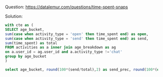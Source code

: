 Question: https://datalemur.com/questions/time-spent-snaps

Solution:
```sql 
with cte as (
SELECT age_bucket, 
sum(case when activity_type = 'open' then time_spent end) as open,
sum(case when activity_type = 'send' then time_spent end) as send,
sum(time_spent) as total
FROM activities as a inner join age_breakdown as ag 
on a.user_id = ag.user_id and a.activity_type !='chat'
group by age_bucket
)

select age_bucket, round(100*(send/total),2) as send_prec, round(100*(open/total),2) as open_prec from cte 
```
